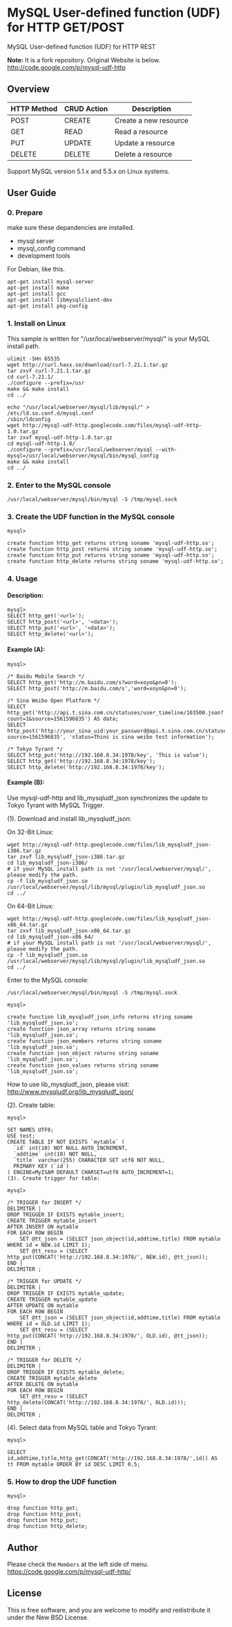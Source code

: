 MySQL User-defined function (UDF) for HTTP GET/POST
==========

MySQL User-defined function (UDF) for HTTP REST

**Note:** It is a fork repository. Original Website is below.  
http://code.google.com/p/mysql-udf-http

## Overview

| HTTP Method | CRUD Action |      Description       |
|-------------|-------------|------------------------|
| POST        |  CREATE     |  Create a new resource |
| GET         |  READ       |  Read a resource       |
| PUT         |  UPDATE     |  Update a resource     |
| DELETE      |  DELETE     |  Delete a resource     |

Support MySQL version 5.1.x and 5.5.x on Linux systems.

## User Guide

### 0. Prepare

make sure these depandencies are installed.

* mysql server
* mysql_config command
* development tools

For Debian, like this.

```
apt-get install mysql-server
apt-get install make
apt-get install gcc
apt-get install libmysqlclient-dev
apt-get install pkg-config
```

### 1. Install on Linux

This sample is written for "/usr/local/webserver/mysql/" is your MySQL install path.

```
ulimit -SHn 65535
wget http://curl.haxx.se/download/curl-7.21.1.tar.gz
tar zxvf curl-7.21.1.tar.gz
cd curl-7.21.1/
./configure --prefix=/usr
make && make install
cd ../

echo "/usr/local/webserver/mysql/lib/mysql/" > /etc/ld.so.conf.d/mysql.conf
/sbin/ldconfig
wget http://mysql-udf-http.googlecode.com/files/mysql-udf-http-1.0.tar.gz
tar zxvf mysql-udf-http-1.0.tar.gz
cd mysql-udf-http-1.0/
./configure --prefix=/usr/local/webserver/mysql --with-mysql=/usr/local/webserver/mysql/bin/mysql_config
make && make install
cd ../
```

### 2. Enter to the MySQL console

```
/usr/local/webserver/mysql/bin/mysql -S /tmp/mysql.sock
```

### 3. Create the UDF function in the MySQL console

```
mysql>

create function http_get returns string soname 'mysql-udf-http.so';
create function http_post returns string soname 'mysql-udf-http.so';
create function http_put returns string soname 'mysql-udf-http.so';
create function http_delete returns string soname 'mysql-udf-http.so';
```

### 4. Usage

#### Description:

```
mysql>
SELECT http_get('<url>');
SELECT http_post('<url>', '<data>');
SELECT http_put('<url>', '<data>');
SELECT http_delete('<url>');
```

#### Example (A):

```
mysql>

/* Baidu Mobile Search */
SELECT http_get('http://m.baidu.com/s?word=xoyo&pn=0');
SELECT http_post('http://m.baidu.com/s','word=xoyo&pn=0');

/* Sina Weibo Open Platform */
SELECT http_get('http://api.t.sina.com.cn/statuses/user_timeline/103500.json?count=1&source=1561596835') AS data;
SELECT http_post('http://your_sina_uid:your_password@api.t.sina.com.cn/statuses/update.xml?source=1561596835', 'status=Thins is sina weibo test information');

/* Tokyo Tyrant */
SELECT http_put('http://192.168.8.34:1978/key', 'This is value');
SELECT http_get('http://192.168.8.34:1978/key');
SELECT http_delete('http://192.168.8.34:1978/key');
```

#### Example (B):

Use mysql-udf-http and lib_mysqludf_json synchronizes the update to Tokyo Tyrant with MySQL Trigger.

(1). Download and install lib_mysqludf_json:

On 32-Bit Linux:

```
wget http://mysql-udf-http.googlecode.com/files/lib_mysqludf_json-i386.tar.gz
tar zxvf lib_mysqludf_json-i386.tar.gz
cd lib_mysqludf_json-i386/
# if your MySQL install path is not '/usr/local/webserver/mysql/', please modify the path.
cp -f lib_mysqludf_json.so /usr/local/webserver/mysql/lib/mysql/plugin/lib_mysqludf_json.so
cd ../
```

On 64-Bit Linux:

```
wget http://mysql-udf-http.googlecode.com/files/lib_mysqludf_json-x86_64.tar.gz
tar zxvf lib_mysqludf_json-x86_64.tar.gz
cd lib_mysqludf_json-x86_64/
# if your MySQL install path is not '/usr/local/webserver/mysql/', please modify the path.
cp -f lib_mysqludf_json.so /usr/local/webserver/mysql/lib/mysql/plugin/lib_mysqludf_json.so
cd ../
```

Enter to the MySQL console:

```
/usr/local/webserver/mysql/bin/mysql -S /tmp/mysql.sock
```

```
mysql>

create function lib_mysqludf_json_info returns string soname 'lib_mysqludf_json.so';
create function json_array returns string soname 'lib_mysqludf_json.so';
create function json_members returns string soname 'lib_mysqludf_json.so';
create function json_object returns string soname 'lib_mysqludf_json.so';
create function json_values returns string soname 'lib_mysqludf_json.so';
```

How to use lib_mysqludf_json, please visit: http://www.mysqludf.org/lib_mysqludf_json/

(2). Create table:

```
mysql>

SET NAMES UTF8;
USE test;
CREATE TABLE IF NOT EXISTS `mytable` (
  `id` int(10) NOT NULL AUTO_INCREMENT,
  `addtime` int(10) NOT NULL,
  `title` varchar(255) CHARACTER SET utf8 NOT NULL,
  PRIMARY KEY (`id`)
) ENGINE=MyISAM DEFAULT CHARSET=utf8 AUTO_INCREMENT=1;
(3). Create trigger for table:

mysql>

/* TRIGGER for INSERT */
DELIMITER |
DROP TRIGGER IF EXISTS mytable_insert;
CREATE TRIGGER mytable_insert
AFTER INSERT ON mytable
FOR EACH ROW BEGIN
    SET @tt_json = (SELECT json_object(id,addtime,title) FROM mytable WHERE id = NEW.id LIMIT 1);
    SET @tt_resu = (SELECT http_put(CONCAT('http://192.168.8.34:1978/', NEW.id), @tt_json));
END |
DELIMITER ;

/* TRIGGER for UPDATE */
DELIMITER |
DROP TRIGGER IF EXISTS mytable_update;
CREATE TRIGGER mytable_update
AFTER UPDATE ON mytable
FOR EACH ROW BEGIN
    SET @tt_json = (SELECT json_object(id,addtime,title) FROM mytable WHERE id = OLD.id LIMIT 1);
    SET @tt_resu = (SELECT http_put(CONCAT('http://192.168.8.34:1978/', OLD.id), @tt_json));
END |
DELIMITER ;

/* TRIGGER for DELETE */
DELIMITER |
DROP TRIGGER IF EXISTS mytable_delete;
CREATE TRIGGER mytable_delete
AFTER DELETE ON mytable
FOR EACH ROW BEGIN
    SET @tt_resu = (SELECT http_delete(CONCAT('http://192.168.8.34:1978/', OLD.id)));
END |
DELIMITER ;
```

(4). Select data from MySQL table and Tokyo Tyrant:

```
mysql>

SELECT id,addtime,title,http_get(CONCAT('http://192.168.8.34:1978/',id)) AS tt FROM mytable ORDER BY id DESC LIMIT 0,5;
```


### 5. How to drop the UDF function

```
mysql>

drop function http_get;
drop function http_post;
drop function http_put;
drop function http_delete;
```

## Author

Please check the ``Members`` at the left side of menu.
https://code.google.com/p/mysql-udf-http/

## License

This is free software, and you are welcome to modify and redistribute it under the New BSD License.
